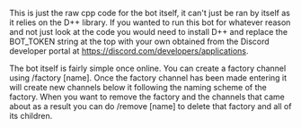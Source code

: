 This is just the raw cpp code for the bot itself, it can't just be ran by itself as it relies on the D++ library. If you wanted to run this bot for whatever reason and not just look at the code you would need to install D++ and replace the BOT_TOKEN string at the top with your own obtained from the Discord developer portal at https://discord.com/developers/applications. 

The bot itself is fairly simple once online. You can create a factory channel using /factory [name]. Once the factory channel has been made entering it will create new channels below it following the naming scheme of the factory. When you want to remove the factory and the channels that came about as a result you can do /remove [name] to delete that factory and all of its children.
